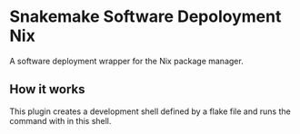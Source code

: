 # Snakemake Software Depoloyment Nix

A software deployment wrapper for the Nix package manager.

## How it works
This plugin creates a development shell defined by a flake file and runs the command with in this shell.
